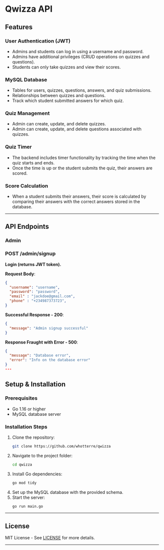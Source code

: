 # Qwizza API

## Features

### User Authentication (JWT)
- Admins and students can log in using a username and password.
- Admins have additional privileges (CRUD operations on quizzes and questions).
- Students can only take quizzes and view their scores.

### MySQL Database
- Tables for users, quizzes, questions, answers, and quiz submissions.
- Relationships between quizzes and questions.
- Track which student submitted answers for which quiz.

### Quiz Management
- Admin can create, update, and delete quizzes.
- Admin can create, update, and delete questions associated with quizzes.

### Quiz Timer
- The backend includes timer functionality by tracking the time when the quiz starts and ends.
- Once the time is up or the student submits the quiz, their answers are scored.

### Score Calculation
- When a student submits their answers, their score is calculated by comparing their answers with the correct answers stored in the database.

---

## API Endpoints
### Admin

### POST /admin/signup
**Login (returns JWT token).**

**Request Body**:
```json
{
  "username": "username",
  "password": "password",
  "email" : "jackdoe@gmail.com",
  "phone" : "+234987373723",
}
```

**Successful Response - 200**:
```json 
{
  "message": "Admin signup successful"
}
```
**Response Fraught with Error - 500**:
```json 
{
  "message": "Database error",
  "error": "Info on the database error"
}
---
```
## Setup & Installation

### Prerequisites
- Go 1.16 or higher
- MySQL database server

### Installation Steps
1. Clone the repository:
   ```bash
   git clone https://github.com/whotterre/qwizza
   ```
2. Navigate to the project folder:
   ```bash
   cd qwizza
   ```
3. Install Go dependencies:
   ```bash
   go mod tidy
   ```
4. Set up the MySQL database with the provided schema.
5. Start the server:
   ```bash
   go run main.go
   ```

---

## License
MIT License - See [LICENSE](LICENSE) for more details.

---
